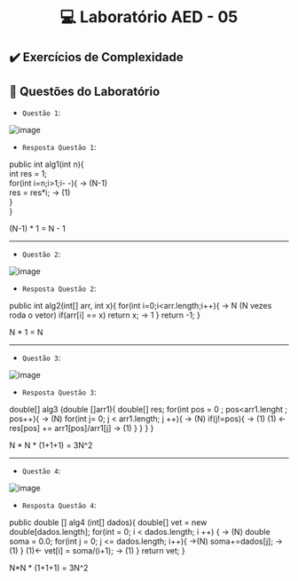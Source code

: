 <h1 align="center"> 💻 Laboratório AED - 05 </h1>

## ✔️ Exercícios de Complexidade

## 🔨 Questões do Laboratório
- `Questão 1`:

![image](https://user-images.githubusercontent.com/101759330/195962593-8847a042-235d-436d-b98f-c05cc2ec601d.png)

- `Resposta Questão 1`:

public int alg1(int n){ <br>
	int res = 1;	<br>
	for(int i=n;i>1;i- -){      → (N-1) <br>
   res = res*i;        → (1) <br>
  } <br>
} <br>

(N-1) * 1 = N - 1


-----------------------------------------------------------------------------------------------------------------------------------------------------------------------

- `Questão 2`:

![image](https://user-images.githubusercontent.com/101759330/195962660-63e55b1c-92d2-4bef-bda9-890dd4ffee20.png)

- `Resposta Questão 2`:

public int alg2(int[] arr, int x){
	for(int i=0;i<arr.length;i++){   → N (N vezes roda o vetor)
		 if(arr[i] == x) return x;	→ 1
 }
 return -1;
}

N * 1 = N

----------------------------------------------------------------------------------------------------------------------------------------------------------------------

- `Questão 3`:

![image](https://user-images.githubusercontent.com/101759330/195962712-a5c83545-225b-4d54-a3e2-e18f2fd94616.png)

- `Resposta Questão 3`:

double[] alg3 (double []arr1){
  double[] res;
	 for(int pos = 0 ; pos<arr1.lenght ; pos++){ → (N)
		  for(int j= 0; j < arr1.length; j ++){  → (N)
	      if(j!=pos){  → (1)
     (1) ← res[pos] += arr1[pos]/arr1[j] → (1)
        }
      }
    }
  }
  
N * N * (1+1+1) = 3N^2


----------------------------------------------------------------------------------------------------------------------------------------------------------------------

- `Questão 4`:

![image](https://user-images.githubusercontent.com/101759330/195962762-b0ae80e1-2a6c-4f20-aea7-8e08229f4c29.png)

- `Resposta Questão 4`:

public double [] alg4 (int[] dados){
	double[] vet = new double[dados.length];
	for(int = 0; i < dados.length; i ++) { → (N)
		  double soma = 0.0;
		  for(int j = 0; j <= dados.length; i++){ →(N)
	     soma+=dados[j]; → (1)
     }
    (1)← vet[i] = soma/(i+1); → (1)
   }
	return vet;	
}


N*N * (1+1+1) = 3N^2

